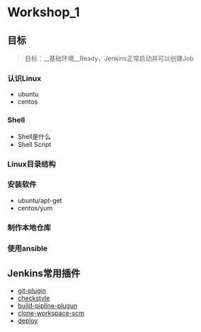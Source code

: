 Workshop_1
==========

## 目标

> 目标：__基础环境__Ready，Jenkins正常启动并可以创建Job

### 认识Linux
* ubuntu
* centos

### Shell
* Shell是什么
* Shell Script

### Linux目录结构

### 安装软件
* ubuntu/apt-get
* centos/yum

### 制作本地仓库

### 使用ansible

## Jenkins常用插件

* [git-plugin](http://updates.jenkins-ci.org/download/plugins/git/)
* [checkstyle](http://updates.jenkins-ci.org/download/plugins/checkstyle/)
* [build-pipline-plugun](http://updates.jenkins-ci.org/download/plugins/build-pipeline-plugin/)
* [clone-workspace-scm](http://updates.jenkins-ci.org/download/plugins/clone-workspace-scm/)
* [deploy](http://updates.jenkins-ci.org/download/plugins/deploy/)
